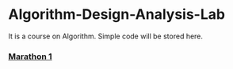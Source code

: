 # Algorithm-Design-Analysis-Lab
It is a course on Algorithm. Simple code will be stored here.
### [Marathon 1](Marathon-1(greedy%2Bdp)/)
